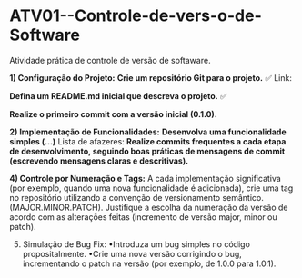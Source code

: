 # ATV01--Controle-de-vers-o-de-Software
Atividade prática de controle de versão de softaware.

**1) Configuração do Projeto:**
**Crie um repositório Git para o projeto.** ✅ 
Link: 

**Defina um README.md inicial que descreva o projeto.** ✅ 

**Realize o primeiro commit com a versão inicial (0.1.0).**  


**2) Implementação de Funcionalidades:**
**Desenvolva uma funcionalidade simples (...)**
Lista de afazeres:
**Realize commits frequentes a cada etapa de desenvolvimento, seguindo boas práticas de mensagens de commit (escrevendo mensagens claras e descritivas).**

**4) Controle por Numeração e Tags:**
A cada implementação significativa (por exemplo, quando uma nova funcionalidade é adicionada), crie uma tag no repositório utilizando a convenção de versionamento semântico.(MAJOR.MINOR.PATCH).
Justifique a escolha da numeração da versão de acordo com as alterações feitas (incremento de versão major, minor ou patch).

5) Simulação de Bug Fix:
•Introduza um bug simples no código propositalmente.
•Crie uma nova versão corrigindo o bug, incrementando o patch na versão (por exemplo, de 1.0.0 para 1.0.1).


